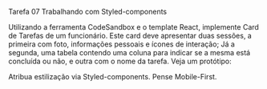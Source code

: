 Tarefa 07 Trabalhando com Styled-components

Utilizando a ferramenta CodeSandbox e o template React, implemente Card de Tarefas de um funcionário.
Este card deve apresentar duas sessões, a primeira com foto, informações pessoais e ícones de interação;
Já a segunda, uma tabela contendo uma coluna para indicar se a mesma está concluída ou não, e outra com o nome da tarefa.
Veja um protótipo:

Atribua estilização via Styled-components.
Pense Mobile-First.